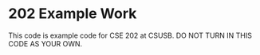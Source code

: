 # 202 Example Work

This code is example code for CSE 202 at CSUSB. DO NOT TURN IN THIS CODE AS YOUR OWN.


